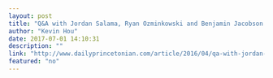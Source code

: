 ```yaml
---
layout: post
title: "Q&A with Jordan Salama, Ryan Ozminkowski and Benjamin Jacobson of ‘Princeton Tonight’"
author: "Kevin Hou"
date: 2017-07-01 14:10:31
description: ""
link: "http://www.dailyprincetonian.com/article/2016/04/qa-with-jordan-salama-ryan-ozminkowski-and-benjamin-jacobson-of-princeton-tonight"
featured: "no"
---
```

